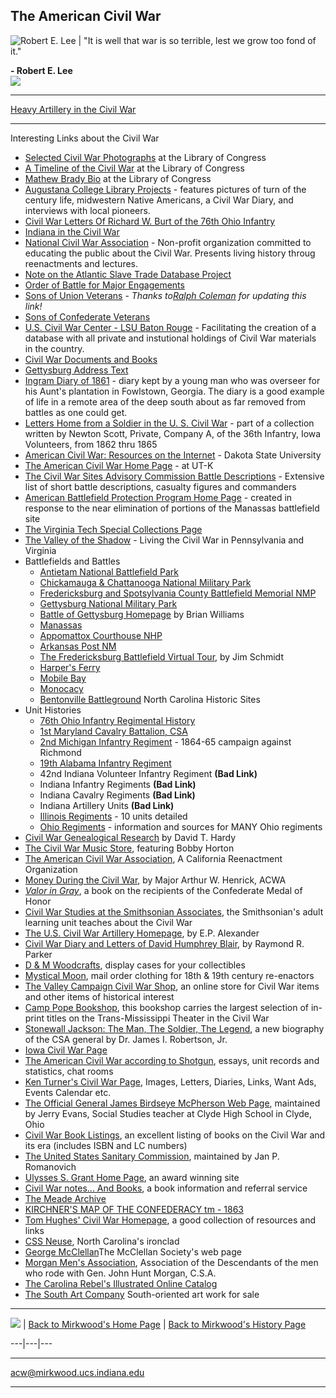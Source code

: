 The American Civil War  
---  
![Robert E. Lee](../images/relee1sm.jpg) | "It is well that war is so
terrible, lest we grow too fond of it."

**\- Robert E. Lee**  
[![](/images/award_5top.gif)](http://www.suite101.com/)  
  
* * *

[Heavy Artillery in the Civil War](cwhart.htm)

* * *

Interesting Links about the Civil War

  * [Selected Civil War Photographs](http://rs6.loc.gov/cwphome.html) at the Library of Congress 
  * [A Timeline of the Civil War](http://rs6.loc.gov/ammem/timeline.html) at the Library of Congress 
  * [Mathew Brady Bio](http://rs6.loc.gov/ammem/cwbrady.html) at the Library of Congress 
  * [Augustana College Library Projects](http://www.augustana.edu/library/library.html) \- features pictures of turn of the century life, midwestern Native Americans, a Civil War Diary, and interviews with local pioneers. 
  * [Civil War Letters Of Richard W. Burt of the 76th Ohio Infantry](http://www.infinet.com/~lstevens/burt/)
  * [Indiana in the Civil War](http://www.holli.com/~ligget/cw.html)
  * [National Civil War Association](http://ncwa.org/) \- Non-profit organization committed to educating the public about the Civil War. Presents living history throug reenactments and lectures. 
  * [Note on the Atlantic Slave Trade Database Project](http://jefferson.village.virginia.edu/readings/slavetrade.txt)
  * [Order of Battle for Major Engagements](http://www.access.digex.net/~bdboyle/battles/orders.html)
  * [Sons of Union Veterans](http://suvcw.org/) \- _Thanks to[Ralph Coleman](http://www.kdcol.com/~rcoleman/) for updating this link!_
  * [Sons of Confederate Veterans](http://www.scv.org/)
  * [U.S. Civil War Center - LSU Baton Rouge](http://www.cwc.lsu.edu/) \- Facilitating the creation of a database with all private and instutional holdings of Civil War materials in the country. 
  * [Civil War Documents and Books](http://www.access.digex.net/~bdboyle/docs.html)
  * [Gettysburg Address Text](http://jefferson.village.virginia.edu/readings/gettysburg.txt)
  * [Ingram Diary of 1861](http://pages.prodigy.com/GA/daddyof3/diary.html) \- diary kept by a young man who was overseer for his Aunt's plantation in Fowlstown, Georgia. The diary is a good example of life in a remote area of the deep south about as far removed from battles as one could get. 
  * [Letters Home from a Soldier in the U. S. Civil War](http://www.ucsc.edu/civil-war-letters/home.html) \- part of a collection written by Newton Scott, Private, Company A, of the 36th Infantry, Iowa Volunteers, from 1862 thru 1865 
  * [American Civil War: Resources on the Internet](http://www.dsu.edu:80/~jankej/civilwar.html) \- Dakota State University 
  * [The American Civil War Home Page](http://funnelweb.utcc.utk.edu/~hoemann/warweb.html) \- at UT-K 
  * [The Civil War Sites Advisory Commission Battle Descriptions](http://www.cr.nps.gov/abpp/battles/Contents.html) \- Extensive list of short battle descriptions, casualty figures and commanders 
  * [American Battlefield Protection Program Home Page](http://www.cr.nps.gov/abpp/abpp.html) \- created in response to the near elimination of portions of the Manassas battlefield site 
  * [The Virginia Tech Special Collections Page](http://scholar2.lib.vt.edu/spec/civwar/cwhp.htm)
  * [The Valley of the Shadow](http://jefferson.village.virginia.edu/vshadow/vshadow.html) \- Living the Civil War in Pennsylvania and Virginia 
  * Battlefields and Battles 
    * [Antietam National Battlefield Park](http://www.nps.gov/ncro/anti/)
    * [Chickamauga & Chattanooga National Military Park](http://www.nps.gov/chch/)
    * [Fredericksburg and Spotsylvania County Battlefield Memorial NMP](http://www.nps.gov/frsp/)
    * [Gettysburg National Military Park](http://www.nps.gov/gett/)
    * [Battle of Gettysburg Homepage](http://www.mindspring.com/~murphy11/getty/) by Brian Williams 
    * [Manassas](http://www.nps.gov/ncro/mana/)
    * [Appomattox Courthouse NHP](http://www.nps.gov/apco/)
    * [Arkansas Post NM](http://www.nps.gov/arpo/)
    * [The Fredericksburg Battlefield Virtual Tour](http://home.att.net/~hallowed-ground/fburg_virtual_tour.htm), by Jim Schmidt 
    * [Harper's Ferry](http://www.nps.gov/ncro/hafe/)
    * [Mobile Bay](http://www.maf.mobile.al.us/area_history/battle.html)
    * [Monocacy](http://www.nps.gov/ncro/mono/)
    * [Bentonville Battleground](http://www.ah.dcr.state.nc.us/sections/hs/bentonvi/bentonvi.htm) North Carolina Historic Sites 
  * Unit Histories 
    * [76th Ohio Infantry Regimental History](http://www.infinet.com/~lstevens/civwar/)
    * [1st Maryland Cavalry Battalion, CSA](http://www.cs.pdx.edu/~warren/ACW/FirstMD.html)
    * [2nd Michigan Infantry Regiment](http://www.indirect.com/www/dhardy/2d_&_27th_Mich_Inf) \- 1864-65 campaign against Richmond 
    * [19th Alabama Infantry Regiment](http://fly.HiWAAY.net/~dsmart/original.html)
    * 42nd Indiana Volunteer Infantry Regiment **(Bad Link)**
    * Indiana Infantry Regiments **(Bad Link)**
    * Indiana Cavalry Regiments **(Bad Link)**
    * Indiana Artillery Units **(Bad Link)**
    * [Illinois Regiments](http://www.outfitters.com/illinois/history/civil/) \- 10 units detailed 
    * [Ohio Regiments](http://www.infinet.com/~lstevens/a/civil.html) \- information and sources for MANY Ohio regiments 
  * [Civil War Genealogical Research](http://www.indirect.com/www/dhardy/Civil_War_Research) by David T. Hardy 
  * [The Civil War Music Store](http://lsnt7.lightspeed.net/~cwms), featuring Bobby Horton 
  * [The American Civil War Association](http://acwa.org/), A California Reenactment Organization 
  * [Money During the Civil War](http://midas.org/npo/cwar/acwa/pay.html), by Major Arthur W. Henrick, ACWA 
  * [_Valor in Gray_](http://www.concentric.net/~Mficco), a book on the recipients of the Confederate Medal of Honor 
  * [Civil War Studies at the Smithsonian Associates](http://www.si.edu/tsa/cw/cw.htm), the Smithsonian's adult learning unit teaches about the Civil War 
  * [The U.S. Civil War Artillery Homepage](http://www.geocities.com/Athens/1862/), by E.P. Alexander 
  * [ Civil War Diary and Letters of David Humphrey Blair](http://netnow.micron.net/~rbparker/diary/index.html), by Raymond R. Parker 
  * [D & M Woodcrafts](http://www.localnet.com/~dmgerber/), display cases for your collectibles 
  * [Mystical Moon](http://www.midcoast.com/~mystical/), mail order clothing for 18th & 19th century re-enactors 
  * [The Valley Campaign Civil War Shop](http://poco.mountain.net/vcamp/), an online store for Civil War items and other items of historical interest 
  * [Camp Pope Bookshop](http://members.aol.com/ckenyoncpb), this bookshop carries the largest selection of in-print titles on the Trans-Mississippi Theater in the Civil War 
  * [Stonewall Jackson: The Man, The Soldier, The Legend](http://www.vt.edu:10021/ur/news/CivilWar/robertson.html), a new biography of the CSA general by Dr. James I. Robertson, Jr. 
  * [Iowa Civil War Page](http://iowa-counties.com/civilwar/index.shtml)
  * [The American Civil War according to Shotgun](http://fp.nicom.com/dweeks/), essays, unit records and statistics, chat rooms 
  * [Ken Turner's Civil War Page](http://www.ccia.com/~civilwar/cw.html), Images, Letters, Diaries, Links, Want Ads, Events Calendar etc. 
  * [The Official General James Birdseye McPherson Web Page](http://www.clyde-green-springs.k12.oh.us/~stjevans), maintained by Jerry Evans, Social Studies teacher at Clyde High School in Clyde, Ohio 
  * [Civil War Book Listings](http://www.scry.com/ayer/civil/title00.htm), an excellent listing of books on the Civil War and its era (includes ISBN and LC numbers) 
  * [The United States Sanitary Commission](http://www.netwalk.com/~jpr), maintained by Jan P. Romanovich 
  * [Ulysses S. Grant Home Page](http://www.mscomm.com/~ulysses/), an award winning site 
  * [Civil War notes... And Books](http://members.tripod.com/~brundag1/index.html), a book information and referral service 
  * [The Meade Archive](http://adams.patriot.net/~jcampi/welcome.htm)
  * [KIRCHNER'S MAP OF THE CONFEDERACY tm \- 1863](http://www.kirchnerprints.com/csamap.htm)
  * [Tom Hughes' Civil War Homepage](http://webpages.marshall.edu/~hughes11), a good collection of resources and links 
  * [CSS Neuse](http://www.ah.dcr.state.nc.us/sections/hs/neuse/neuse.htm), North Carolina's ironclad 
  * [George McClellan](http://www.hopewellagency.com/McClellan/)The McClellan Society's web page 
  * [Morgan Men's Association](http://members.tripod.com/~Morgans_Men/index.html), Association of the Descendants of the men who rode with Gen. John Hunt Morgan, C.S.A. 
  * [The Carolina Rebel's Illustrated Online Catalog](http://members.aol.com/caroreb/index.htm)
  * [The South Art Company](http://www.south-art.com/) South-oriented art work for sale 

* * *

[![](/images/smalltree.gif)](http://mirkwood.ucs.indiana.edu/) | [Back to
Mirkwood's Home Page](http://mirkwood.ucs.indiana.edu/) |  [Back to Mirkwood's
History Page](http://mirkwood.ucs.indiana.edu/history/history.htm)  
  
---|---|---  
  
* * *

[acw@mirkwood.ucs.indiana.edu](mailto:acw@mirkwood.ucs.indiana.edu)  
  
---

